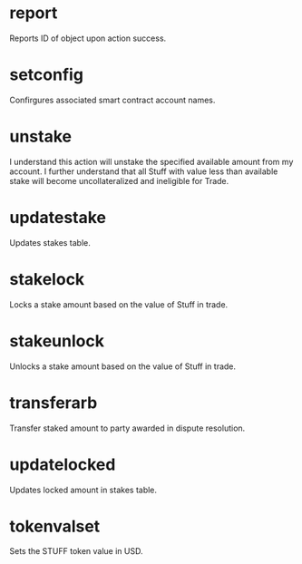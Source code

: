 <h1 class="contract">report</h1>
Reports ID of object upon action success.

<h1 class="contract">setconfig</h1>
Confirgures associated smart contract account names.

<h1 class="contract">unstake</h1>
I understand this action will unstake the specified available amount from my account. I further understand that all Stuff with value less than available stake will become uncollateralized and ineligible for Trade. 

<h1 class="contract">updatestake</h1>
Updates stakes table.

<h1 class="contract">stakelock</h1>
Locks a stake amount based on the value of Stuff in trade.

<h1 class="contract">stakeunlock</h1>
Unlocks a stake amount based on the value of Stuff in trade.

<h1 class="contract">transferarb</h1>
Transfer staked amount to party awarded in dispute resolution.

<h1 class="contract">updatelocked</h1>
Updates locked amount in stakes table.

<h1 class="contract">tokenvalset</h1>
Sets the STUFF token value in USD.

